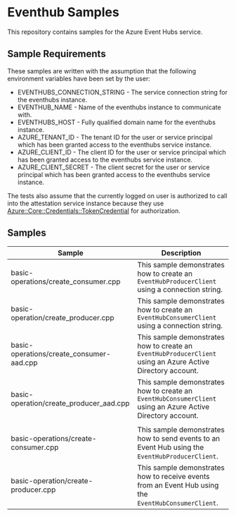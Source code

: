 # Eventhub Samples

This repository contains samples for the Azure Event Hubs service.

## Sample Requirements

These samples are written with the assumption that the following environment
variables have been set by the user:

* EVENTHUBS_CONNECTION_STRING - The service connection string for the eventhubs instance.
* EVENTHUB_NAME - Name of the eventhubs instance to communicate with.
* EVENTHUBS_HOST - Fully qualified domain name for the eventhubs instance.
* AZURE_TENANT_ID - The tenant ID for the user or service principal which has
been granted access to the eventhubs service instance.
* AZURE_CLIENT_ID - The client ID for the user or service principal which has been 
granted access to the eventhubs service instance.
* AZURE_CLIENT_SECRET - The client secret for the user or service principal
  which has been granted access to the eventhubs service instance.

The tests also assume that the currently logged on user is authorized to call
into the attestation service instance because they use [Azure::Core::Credentials::TokenCredential](https://azuresdkdocs.blob.core.windows.net/$web/cpp/azure-core/1.3.1/class_azure_1_1_core_1_1_credentials_1_1_token_credential.html) for authorization.


## Samples

| Sample | Description |
|--------|-------------|
| basic-operations/create_consumer.cpp | This sample demonstrates how to create an `EventHubProducerClient` using a connection string. |
| basic-operation/create_producer.cpp | This sample demonstrates how to create an `EventHubConsumerClient` using a connection string. |
| basic-operations/create_consumer-aad.cpp | This sample demonstrates how to create an `EventHubProducerClient` using an Azure Active Directory account. |
| basic-operation/create_producer_aad.cpp | This sample demonstrates how to create an `EventHubConsumerClient` using an Azure Active Directory account. |
| | |
| basic-operations/create-consumer.cpp | This sample demonstrates how to send events to an Event Hub using the `EventHubProducerClient`. |
| basic-operation/create-producer.cpp | This sample demonstrates how to receive events from an Event Hub using the `EventHubConsumerClient`. |

